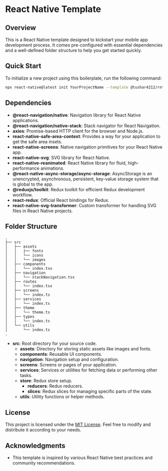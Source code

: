 # React Native Template

## Overview

This is a React Native template designed to kickstart your mobile app development process. It comes pre-configured with essential dependencies and a well-defined folder structure to help you get started quickly.

## Quick Start

To initialize a new project using this boilerplate, run the following command:

```bash
npx react-native@latest init YourProjectName --template @tushar4212/rntemplate
```

## Dependencies

- **@react-navigation/native**: Navigation library for React Native applications.
- **@react-navigation/native-stack**: Stack navigator for React Navigation.
- **axios**: Promise-based HTTP client for the browser and Node.js.
- **react-native-safe-area-context**: Provides a way for your application to get the safe area insets.
- **react-native-screens**: Native navigation primitives for your React Native app.
- **react-native-svg**: SVG library for React Native.
- **react-native-reanimated**: React Native library for fluid, high-performance animations.
- **@react-native-async-storage/async-storage**: AsyncStorage is an unencrypted, asynchronous, persistent, key-value storage system that is global to the app.
- **@reduxjs/toolkit**: Redux toolkit for efficient Redux development workflow.
- **react-redux**: Official React bindings for Redux.
- **react-native-svg-transformer**: Custom transformer for handling SVG files in React Native projects.

## Folder Structure

```
.
├── src
│   ├── assets
│   │   ├── fonts
│   │   └── icons
│   │   └── images
│   ├── components
│   │   └── index.tsx
│   ├── navigation
│   │   └── stackNavigation.tsx
│   ├── routes
│   │   └── index.tsx
│   ├── screens
│   │   └── index.ts
│   ├── services
│   │   └── index.ts
│   ├── theme
│   │   └── theme.ts
│   ├── types
│   │   └── index.ts
│   └── utils
│       └── index.ts
.
```

- **src**: Root directory for your source code.
  - **assets**: Directory for storing static assets like images and fonts.
  - **components**: Reusable UI components.
  - **navigation**: Navigation setup and configuration.
  - **screens**: Screens or pages of your application.
  - **services**: Services or utilities for fetching data or performing other tasks.
  - **store**: Redux store setup.
    - **reducers**: Redux reducers.
    - **slices**: Redux slices for managing specific parts of the state.
  - **utils**: Utility functions or helper methods.

## License

This project is licensed under the [MIT License](LICENSE). Feel free to modify and distribute it according to your needs.

## Acknowledgments

- This template is inspired by various React Native best practices and community recommendations.
